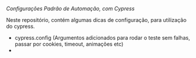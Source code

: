 *Configurações Padrão de Automação, com Cypress*

Neste repositório, contém algumas dicas de configuração, para utilização do cypress.

- cypress.config (Argumentos adicionados para rodar o teste sem falhas, passar por cookies, timeout, animações etc)
- 
